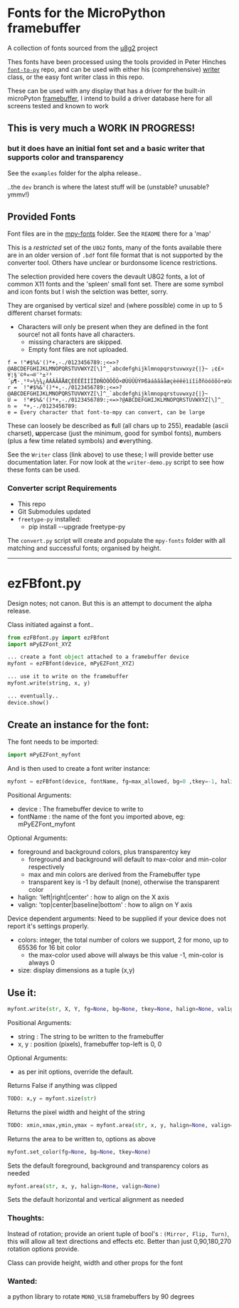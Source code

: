 # Fonts for the MicroPython framebuffer

A collection of fonts sourced from the [u8g2](https://github.com/olikraus/u8g2) project

Thes fonts have been processed using the tools provided in Peter Hinches [`font-to-py`](https://github.com/peterhinch/micropython-font-to-py) repo, and can be used with either his (comprehensive) [writer](https://github.com/peterhinch/micropython-font-to-py/tree/master/writer) class, or the easy font writer class in this repo.

These can be used with any display that has a driver for the built-in microPyton [framebuffer](https://docs.micropython.org/en/latest/library/framebuf.html), I intend to build a driver database here for all screens tested and known to work

## This is very much a WORK IN PROGRESS!
### but it does have an initial font set and a basic writer that supports color and transparency

See the `examples` folder for the alpha release..

..the `dev` branch is where the latest stuff will be (unstable? unusable? ymmv!)

## Provided Fonts

Font files are in the [mpy-fonts](mpy_fonts) folder. See the `README` there for a 'map'

This is a *restricted* set of the `U8G2` fonts, many of the fonts available there are in an older version of `.bdf` font file format that is not supported by the converter tool. Others have unclear or burdonsome licence restrictions.

The selection provided here covers the devault U8G2 fonts, a lot of common X11 fonts and the 'spleen' small font set. There are some symbol and icon fonts but I wish the selction was better, sorry.

They are organised by vertical size! and (where possible) come in up to 5 different charset formats:
* Characters will only be present when they are defined in the font source! not all fonts have all characters.
  * missing characters are skipped.
  * Empty font files are not uploaded.

```
f = !"#$%&'()*+,-./0123456789:;<=>?@ABCDEFGHIJKLMNOPQRSTUVWXYZ[\]^_`abcdefghijklmnopqrstuvwxyz{|}~ ¡¢£¤¥¦§¨©ª«¬­®¯°±²³´µ¶·¸¹º»¼½¾¿ÀÁÂÃÄÅÆÇÈÉÊËÌÍÎÏÐÑÒÓÔÕÖ×ØÙÚÛÜÝÞßàáâãäåæçèéêëìíîïðñòóôõö÷øùúûüýþÿ
r =  !"#$%&'()*+,-./0123456789:;<=>?@ABCDEFGHIJKLMNOPQRSTUVWXYZ[\]^_`abcdefghijklmnopqrstuvwxyz{|}~
U =  !"#$%&'()*+,-./0123456789:;<=>?@ABCDEFGHIJKLMNOPQRSTUVWXYZ[\]^_
n =  *+,-./0123456789:
e = Every character that font-to-mpy can convert, can be large
```
These can loosely be described as **f**ull (all chars up to 255), **r**eadable (ascii charset), **u**ppercase (just the minimum, good for symbol fonts), **n**umbers (plus a few time related symbols) and **e**verything.

See the `Writer` class (link above) to use these; I will provide better use documentation later. For now look at the `writer-demo.py` script to see how these fonts can be used.

### Converter script Requirements
* This repo
* Git Submodules updated
* `freetype-py` installed:
  * pip install --upgrade freetype-py

The `convert.py` script will create and populate the `mpy-fonts` folder with all matching and successful fonts; organised by height.

-----------------------------------------------------------------------------------------------------------------------------

# ezFBfont.py

Design notes; not canon. But this is an attempt to document the alpha release.

Class initiated against a font..

```python
from ezFBfont.py import ezFBfont
import mPyEZFont_XYZ

... create a font object attached to a framebuffer device
myfont = ezFBfont(device, mPyEZFont_XYZ)

... use it to write on the framebuffer
myfont.write(string, x, y)

... eventually..
device.show()
```

## Create an instance for the font:

The font needs to be imported:

```python
import mPyEZFont_myfont
```

And is then used to create a font writer instance:

```python
myfont = ezFBfont(device, fontName, fg=max_allowed, bg=0 ,tkey=-1, halign='left', valign='top', colors=?, size=(?,?))
```
Positional Arguments:
* device : The framebuffer device to write to
* fontName : the name of the font you imported above, eg: mPyEZFont_myfont

Optional Arguments:
* foreground and background colors, plus transparentcy key
  * foreground and background will default to max-color and min-color respectively
  * max and min colors are derived from the Framebuffer type
  * transparent key is -1 by default (none), otherwise the transparent color
* halign: 'left|right|center' : how to align on the X axis
* valign: 'top|center|baseline|bottom' : how to align on Y axis

Device dependent arguments: Need to be supplied if your device does not report it's settings properly.
* colors: integer, the total number of colors we support, 2 for mono, up to 65536 for 16 bit color
  * the max-color used above will always be this value -1, min-color is always 0
* size: display dimensions as a tuple (x,y)

## Use it:

```python
myfont.write(str, X, Y, fg=None, bg=None, tkey=None, halign=None, valign=None)
```
Positional Arguments:
* string : The string to be written to the framebuffer
* x, y : position (pixels), framebuffer top-left is 0, 0

Optional Arguments:
* as per init options, override the default.

Returns False if anything was clipped

```python
TODO: x,y = myfont.size(str)
```
Returns the pixel width and height of the string

```python
TODO: xmin,xmax,ymin,ymax = myfont.area(str, x, y, halign=None, valign=None)
```
Returns the area to be written to, options as above

```python
myfont.set_color(fg=None, bg=None, tkey=None)
```
Sets the default foreground, background and transparency colors as needed

```python
myfont.area(str, x, y, halign=None, valign=None)
```
Sets the default horizontal and vertical alignment as needed

### Thoughts:

Instead of rotation; provide an orient tuple of bool's : `(Mirror, Flip, Turn)`, this will allow all text directions and effects etc. Better than just 0,90,180,270 rotation options provide.

Class can provide height, width and other props for the font

### Wanted:
a python library to rotate `MONO_VLSB` framebuffers by 90 degrees
